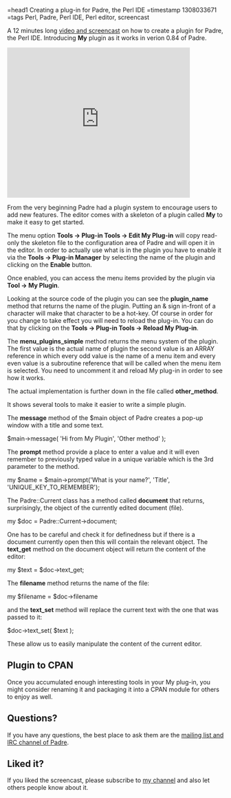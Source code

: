 =head1 Creating a plug-in for Padre, the Perl IDE 
=timestamp 1308033671
=tags Perl, Padre, Perl IDE, Perl editor, screencast

A 12 minutes long <a href="https://www.youtube.com/watch?v=RDjWFKnuhhc">video and screencast</a> on how to create a 
plugin for Padre, the Perl IDE. Introducing <b>My</b> plugin as it works in verion 0.84 of Padre.

<iframe width="425" height="349" src="https://www.youtube.com/embed/RDjWFKnuhhc" 
frameborder="0" allowfullscreen></iframe>

From the very beginning Padre had a plugin system to encourage users to add new features.
The editor comes with a skeleton of a plugin called <b>My</b> to make it easy to get started.

The menu option <b>Tools -> Plug-in Tools -> Edit My Plug-in</b> will copy read-only the skeleton 
file to the configuration area of Padre and will open it in the editor. In order to actually use
what is in the plugin you have to enable it via the <b>Tools -> Plug-in Manager</b> by 
selecting the name of the plugin and clicking on the <b>Enable</b> button.

Once enabled, you can access the menu items provided by the plugin via <b>Tool -> My Plugin</b>.

Looking at the source code of the plugin you can see the <b>plugin_name</b> method that returns
the name of the plugin. Putting an &amp; sign in-front of a character will make that character
to be a hot-key. Of course in order for you change to take effect you will need to reload the plug-in.
You can do that by clicking on the <b>Tools -> Plug-in Tools -> Reload My Plug-in</b>.

The <b>menu_plugins_simple</b> method returns the menu system of the plugin. The first value is the
actual name of plugin the second value is an ARRAY reference in which every odd value is the name of
a menu item and every even value is a subroutine reference that will be called when the menu item
is selected. You need to uncomment it and reload My plug-in in order to see how it works.

The actual implementation is further down in the file called <b>other_method</b>.

It shows several tools to make it easier to write a simple plugin.

The <b>message</b> method of the $main object of Padre creates a pop-up window with
a title and some text.

  $main->message( 'Hi from My Plugin', 'Other method' );

The <b>prompt</b> method provide a place to enter a value and it will even remember 
to previously typed value in a unique variable which is the 3rd parameter to the method.

   my $name = $main->prompt('What is your name?', 
      'Title', 'UNIQUE_KEY_TO_REMEMBER');

The Padre::Current class has a method called <b>document</b> that returns, surprisingly,
the object of the currently edited document (file).

  my $doc   = Padre::Current->document;

One has to be careful and check it for definedness but if there is a 
document currently open then this will contain the relevant object.
The <b>text_get</b> method on the document object will return the content 
of the editor:

  my $text  = $doc->text_get;

The <b>filename</b> method returns the name of the file:

 my $filename = $doc->filename

and the <b>text_set</b> method will replace the current text with the one that
was passed to it:

  $doc->text_set( $text );

These allow us to easily manipulate the content of the current editor.

<h2>Plugin to CPAN</h2>

Once you accumulated enough interesting tools in your My plug-in, you might consider
renaming it and packaging it into a CPAN module for others to enjoy as well.

<h2>Questions?</h2>

If you have any questions, the best place to ask them are the 
<a href="https://padre.perlide.org/contact.html">mailing list and IRC channel of Padre</a>.

<h2>Liked it?</h2>

If you liked the screencast, please subscribe to 
<a href="https://www.youtube.com/gabor529">my channel</a> and also 
let others people know about it.

